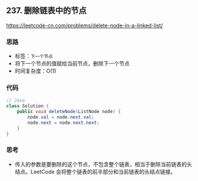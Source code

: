 ## 237. 删除链表中的节点

https://leetcode-cn.com/problems/delete-node-in-a-linked-list/

### 思路

- 标签：`下一个节点`
- 将下一个节点的值赋给当前节点，删除下一个节点
- 时间复杂度：O(1)

### 代码

```Java
// Java
class Solution {
    public void deleteNode(ListNode node) {
        node.val = node.next.val;
        node.next = node.next.next;
    }
}
```

### 思考

- 传入的参数是要删除的这个节点，不包含整个链表，相当于删除当前链表的头结点。LeetCode 会将整个链表的前半部分和当前链表的头结点链接。